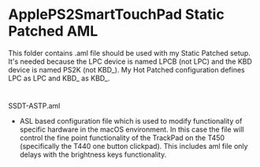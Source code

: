 # ApplePS2SmartTouchPad Static Patched AML 

This folder contains .aml file should be used with my Static Patched setup. It's needed because the LPC device is named LPCB (not LPC) and the KBD device is named PS2K (not KBD_). My Hot Patched configuration defines LPC as LPC and KBD_ as KBD_.

#

SSDT-ASTP.aml

- ASL based configuration file which is used to modify functionality of specific hardware in the macOS environment. In this case the file will control the fine point functionality of the TrackPad on the T450 (specifically the T440 one button clickpad). This includes aml file only delays with the brightness keys functionality.





